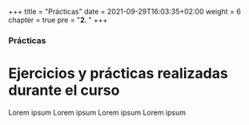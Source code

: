 +++
title = "Prácticas"
date = 2021-09-29T16:03:35+02:00
weight = 6
chapter = true
pre = "<b>2. </b>"
+++

### Prácticas

# Ejercicios y prácticas realizadas durante el curso

Lorem ipsum Lorem ipsum Lorem ipsum Lorem ipsum 